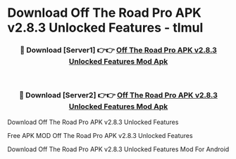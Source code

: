 # Download Off The Road Pro APK v2.8.3 Unlocked Features - tlmul



<div align="center">
<h3>🔴 Download [Server1] 👉👉 <a href="https://momento.my/?title=Off_The_Road_Pro_APK_v2.8.3_Unlocked_Features">Off The Road Pro APK v2.8.3 Unlocked Features Mod Apk</a></h3><br>

<h3>🔴 Download [Server2] 👉👉 <a href="https://momento.my/?title=Off_The_Road_Pro_APK_v2.8.3_Unlocked_Features">Off The Road Pro APK v2.8.3 Unlocked Features Mod Apk</a></h3>
</div>



Download Off The Road Pro APK v2.8.3 Unlocked Features 

Free APK MOD Off The Road Pro APK v2.8.3 Unlocked Features 

Download Off The Road Pro APK v2.8.3 Unlocked Features Mod For Android
